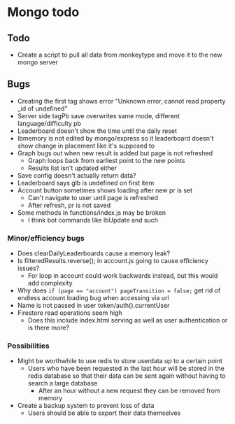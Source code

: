 # Mongo todo

## Todo

- Create a script to pull all data from monkeytype and move it to the new mongo server

## Bugs

- Creating the first tag shows error "Unknown error, cannot read property \_id of undefined"
- Server side tagPb save overwrites same mode, different language/difficulty pb
- Leaderboard doesn't show the time until the daily reset
- lbmemory is not edited by mongo/express so it leaderboard doesn't show change in placement like it's supposed to
- Graph bugs out when new result is added but page is not refreshed
  - Graph loops back from earliest point to the new points
  - Results list isn't updated either
- Save config doesn't actually return data?
- Leaderboard says glb is undefined on first item
- Account button sometimes shows loading after new pr is set
  - Can't navigate to user until page is refreshed
  - After refresh, pr is not saved
- Some methods in functions/index.js may be broken
  - I think bot commands like lbUpdate and such

### Minor/efficiency bugs

- Does clearDailyLeaderboards cause a memory leak?
- Is filteredResults.reverse(); in account.js going to cause efficiency issues?
  - For loop in account could work backwards instead, but this would add complexity
- Why does `if (page == "account") pageTransition = false;` get rid of endless account loading bug when accessing via url
- Name is not passed in user token/auth().currentUser
- Firestore read operations seem high
  - Does this include index.html serving as well as user authentication or is there more?

### Possibilities

- Might be worthwhile to use redis to store userdata up to a certain point
  - Users who have been requested in the last hour will be stored in the redis database so that their data can be sent again without having to search a large database
    - After an hour without a new request they can be removed from memory
- Create a backup system to prevent loss of data
  - Users should be able to export their data themselves
